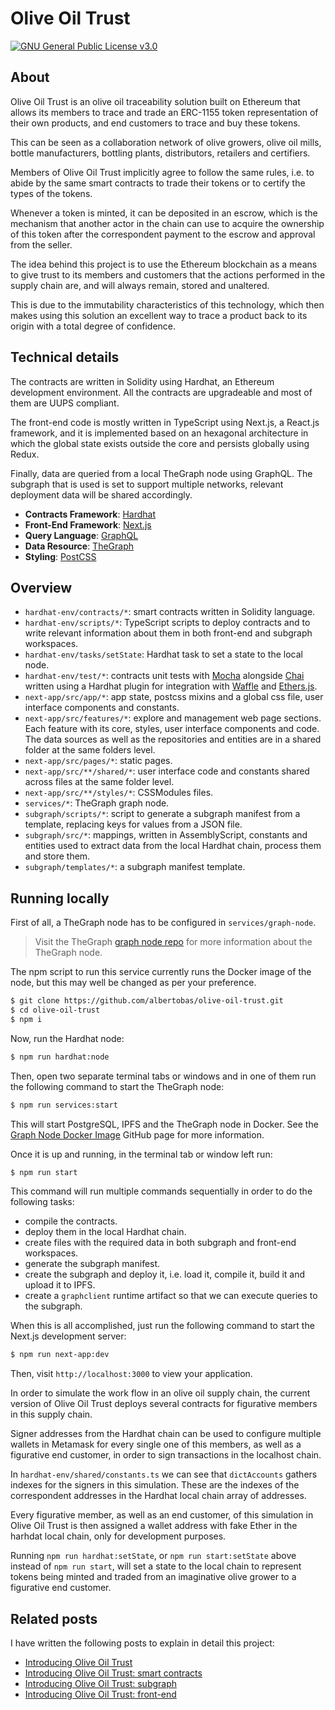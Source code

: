 # Olive Oil Trust

[![GNU General Public License v3.0](https://img.shields.io/badge/License-GNU_General_Public_License_v3.0-yellow.svg)](https://github.com/albertobas/olive-oil-trust/blob/main/LICENSE)

## About

Olive Oil Trust is an olive oil traceability solution built on Ethereum that allows its members to trace and trade an ERC-1155 token representation of their own products, and end customers to trace and buy these tokens.

This can be seen as a collaboration network of olive growers, olive oil mills, bottle manufacturers, bottling plants, distributors, retailers and certifiers.

Members of Olive Oil Trust implicitly agree to follow the same rules, i.e. to abide by the same smart contracts to trade their tokens or to certify the types of the tokens.

Whenever a token is minted, it can be deposited in an escrow, which is the mechanism that another actor in the chain can use to acquire the ownership of this token after the correspondent payment to the escrow and approval from the seller.

The idea behind this project is to use the Ethereum blockchain as a means to give trust to its members and customers that the actions performed in the supply chain are, and will always remain, stored and unaltered.

This is due to the immutability characteristics of this technology, which then makes using this solution an excellent way to trace a product back to its origin with a total degree of confidence.

## Technical details

The contracts are written in Solidity using Hardhat, an Ethereum development environment. All the contracts are upgradeable and most of them are UUPS compliant.

The front-end code is mostly written in TypeScript using Next.js, a React.js framework, and it is implemented based on an hexagonal architecture in which the global state exists outside the core and persists globally using Redux.

Finally, data are queried from a local TheGraph node using GraphQL. The subgraph that is used is set to support multiple networks, relevant deployment data will be shared accordingly.

- **Contracts Framework**: [Hardhat](https://hardhat.org/)
- **Front-End Framework**: [Next.js](https://nextjs.org/)
- **Query Language**: [GraphQL](https://graphql.org/)
- **Data Resource**: [TheGraph](https://thegraph.com/)
- **Styling**: [PostCSS](https://postcss.org)

## Overview

- `hardhat-env/contracts/*`: smart contracts written in Solidity language.
- `hardhat-env/scripts/*`: TypeScript scripts to deploy contracts and to write relevant information about them in both front-end and subgraph workspaces.
- `hardhat-env/tasks/setState`: Hardhat task to set a state to the local node.
- `hardhat-env/test/*`: contracts unit tests with [Mocha](https://mochajs.org/) alongside [Chai](https://www.chaijs.com/) written using a Hardhat plugin for integration with [Waffle](https://hardhat.org/plugins/nomiclabs-hardhat-waffle.html) and [Ethers.js](https://hardhat.org/plugins/nomiclabs-hardhat-ethers.html).
- `next-app/src/app/*`: app state, postcss mixins and a global css file, user interface components and constants.
- `next-app/src/features/*`: explore and management web page sections. Each feature with its core, styles, user interface components and code. The data sources as well as the repositories and entities are in a shared folder at the same folders level.
- `next-app/src/pages/*`: static pages.
- `next-app/src/**/shared/*`: user interface code and constants shared across files at the same folder level.
- `next-app/src/**/styles/*`: CSSModules files.
- `services/*`: TheGraph graph node.
- `subgraph/scripts/*`: script to generate a subgraph manifest from a template, replacing keys for values from a JSON file.
- `subgraph/src/*`: mappings, written in AssemblyScript, constants and entities used to extract data from the local Hardhat chain, process them and store them.
- `subgraph/templates/*`: a subgraph manifest template.

## Running locally

First of all, a TheGraph node has to be configured in `services/graph-node`.

> Visit the TheGraph [graph node repo](https://github.com/graphprotocol/graph-node/tree/f5e18bfdce700892e412096c26ec06090852a251) for more information about the TheGraph node.

The npm script to run this service currently runs the Docker image of the node, but this may well be changed as per your preference.

```bash
$ git clone https://github.com/albertobas/olive-oil-trust.git
$ cd olive-oil-trust
$ npm i
```

Now, run the Hardhat node:

```bash
$ npm run hardhat:node
```

Then, open two separate terminal tabs or windows and in one of them run the following command to start the TheGraph node:

```bash
$ npm run services:start
```

This will start PostgreSQL, IPFS and the TheGraph node in Docker. See the [Graph Node Docker Image](https://github.com/graphprotocol/graph-node/tree/f5e18bfdce700892e412096c26ec06090852a251/docker) GitHub page for more information.

Once it is up and running, in the terminal tab or window left run:

```bash
$ npm run start
```

This command will run multiple commands sequentially in order to do the following tasks:

- compile the contracts.
- deploy them in the local Hardhat chain.
- create files with the required data in both subgraph and front-end workspaces.
- generate the subgraph manifest.
- create the subgraph and deploy it, i.e. load it, compile it, build it and upload it to IPFS.
- create a `graphclient` runtime artifact so that we can execute queries to the subgraph.

When this is all accomplished, just run the following command to start the Next.js development server:

```bash
$ npm run next-app:dev
```

Then, visit `http://localhost:3000` to view your application.

In order to simulate the work flow in an olive oil supply chain, the current version of Olive Oil Trust deploys several contracts for figurative members in this supply chain.

Signer addresses from the Hardhat chain can be used to configure multiple wallets in Metamask for every single one of this members, as well as a figurative end customer, in order to sign transactions in the localhost chain.

In `hardhat-env/shared/constants.ts` we can see that `dictAccounts` gathers indexes for the signers in this simulation. These are the indexes of the correspondent addresses in the Hardhat local chain array of addresses.

Every figurative member, as well as an end customer, of this simulation in Olive Oil Trust is then assigned a wallet address with fake Ether in the harhdat local chain, only for development purposes.

Running `npm run hardhat:setState`, or `npm run start:setState` above instead of `npm run start`, will set a state to the local chain to represent tokens being minted and traded from an imaginative olive grower to a figurative end customer.

## Related posts

I have written the following posts to explain in detail this project:

- [Introducing Olive Oil Trust](https://www.albertobas.com/blog/intro-olive-oil-trust 'Introducing Olive Oil Trust')
- [Introducing Olive Oil Trust: smart contracts](https://www.albertobas.com/blog/intro-olive-oil-trust-contracts 'Introducing Olive Oil Trust: smart contracts')
- [Introducing Olive Oil Trust: subgraph](https://www.albertobas.com/blog/intro-olive-oil-trust-subgraph 'Introducing Olive Oil Trust: subgraph')
- [Introducing Olive Oil Trust: front-end](https://www.albertobas.com/blog/intro-olive-oil-trust-front-end 'Introducing Olive Oil Trust: front-end')
